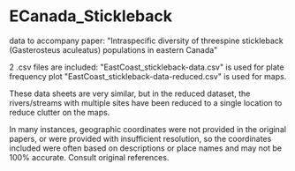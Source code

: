 # ECanada_Stickleback
data to accompany paper: "Intraspecific diversity of threespine stickleback (Gasterosteus aculeatus) populations in eastern Canada"

2 .csv files are included: 
"EastCoast_stickleback-data.csv" is used for plate frequency plot
"EastCoast_stickleback-data-reduced.csv" is used for maps.

These data sheets are very similar, but in the reduced dataset, the
rivers/streams with multiple sites have been reduced to a single location
to reduce clutter on the maps.

In many instances, geographic coordinates were not provided in the original papers, 
or were provided with insufficient resolution, so the coordinates included were often based 
on descriptions or place names and may not be 100% accurate. Consult original references.
